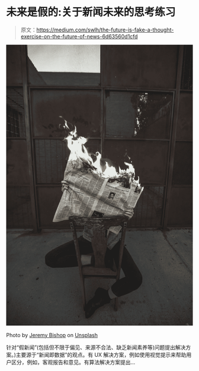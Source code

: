 # 未来是假的:关于新闻未来的思考练习

> 原文：<https://medium.com/swlh/the-future-is-fake-a-thought-exercise-on-the-future-of-news-6d63560d1cfd>

![](img/c0ec1cec9941c45f78318f8dd40f2718.png)

Photo by [Jeremy Bishop](https://unsplash.com/photos/A6XHGpwBWu0?utm_source=unsplash&utm_medium=referral&utm_content=creditCopyText) on [Unsplash](https://unsplash.com/search/photos/news?utm_source=unsplash&utm_medium=referral&utm_content=creditCopyText)

针对“假新闻”(包括但不限于偏见、来源不合法、缺乏新闻素养等)问题提出解决方案。)主要源于“新闻即数据”的观点。有 UX 解决方案，例如使用视觉提示来帮助用户区分，例如，客观报告和意见。有算法解决方案提出…
